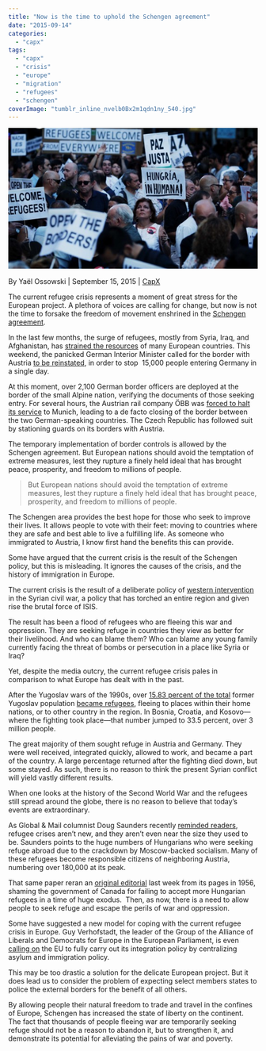 ```yaml
---
title: "Now is the time to uphold the Schengen agreement"
date: "2015-09-14"
categories: 
  - "capx"
tags: 
  - "capx"
  - "crisis"
  - "europe"
  - "migration"
  - "refugees"
  - "schengen"
coverImage: "tumblr_inline_nvelb0Bx2m1qdn1ny_540.jpg"
---
```


![image](images/tumblr_inline_nvelb0Bx2m1qdn1ny_540.jpg)

By Yaël Ossowski | September 15, 2015 | [CapX](http://www.capx.co/now-is-the-time-to-uphold-the-schengen-agreement/)

The current refugee crisis represents a moment of great stress for the European project. A plethora of voices are calling for change, but now is not the time to forsake the freedom of movement enshrined in the [Schengen agreement](https://en.wikipedia.org/wiki/Schengen_Agreement).

In the last few months, the surge of refugees, mostly from Syria, Iraq, and Afghanistan, has [strained the resources](http://news.yahoo.com/28-drown-off-greece-hungary-absorbs-record-migrant-144949444.html) of many European countries. This weekend, the panicked German Interior Minister called for the border with Austria [to be reinstated](http://news.yahoo.com/28-drown-off-greece-hungary-absorbs-record-migrant-144949444.html), in order to stop  15,000 people entering Germany in a single day.

At this moment, over 2,100 German border officers are deployed at the border of the small Alpine nation, verifying the documents of those seeking entry. For several hours, the Austrian rail company ÖBB was [forced to halt its service](http://www.thelocal.at/20150913/german-reinstates-border-controls-with-austria) to Munich, leading to a de facto closing of the border between the two German-speaking countries. The Czech Republic has followed suit by stationing guards on its borders with Austria.

The temporary implementation of border controls is allowed by the Schengen agreement. But European nations should avoid the temptation of extreme measures, lest they rupture a finely held ideal that has brought peace, prosperity, and freedom to millions of people.

> But European nations should avoid the temptation of extreme measures, lest they rupture a finely held ideal that has brought peace, prosperity, and freedom to millions of people.

The Schengen area provides the best hope for those who seek to improve their lives. It allows people to vote with their feet: moving to countries where they are safe and best able to live a fulfilling life. As someone who immigrated to Austria, I know first hand the benefits this can provide.

Some have argued that the current crisis is the result of the Schengen policy, but this is misleading. It ignores the causes of the crisis, and the history of immigration in Europe.

The current crisis is the result of a deliberate policy of [western intervention](https://journal.ijreview.com/2015/09/247426-helped-cause-refugee-crisis-europe-now-need-help-fix/) in the Syrian civil war, a policy that has torched an entire region and given rise the brutal force of ISIS.

The result has been a flood of refugees who are fleeing this war and oppression. They are seeking refuge in countries they view as better for their livelihood. And who can blame them? Who can blame any young family currently facing the threat of bombs or persecution in a place like Syria or Iraq?

Yet, despite the media outcry, the current refugee crisis pales in comparison to what Europe has dealt with in the past.

After the Yugoslav wars of the 1990s, over [15.83 percent of the total](http://www.ian.org.rs/publikacije/posleratnezajednice/book/04%20A%20brief%20retrospective%20on%20the%20problem%20of%20refugees%20in%20the%20Yugoslav%20wars%201991-99.pdf) former Yugoslav population [became refugees](http://www.nytimes.com/1992/07/24/world/yugoslav-refugee-crisis-europe-s-worst-since-40-s.html), fleeing to places within their home nations, or to other country in the region. In Bosnia, Croatia, and Kosovo—where the fighting took place—that number jumped to 33.5 percent, over 3 million people.

The great majority of them sought refuge in Austria and Germany. They were well received, integrated quickly, allowed to work, and became a part of the country. A large percentage returned after the fighting died down, but some stayed. As such, there is no reason to think the present Syrian conflict will yield vastly different results.

When one looks at the history of the Second World War and the refugees still spread around the globe, there is no reason to believe that today’s events are extraordinary.

As Global & Mail columnist Doug Saunders recently [reminded readers](http://www.theglobeandmail.com/news/world/three-mistakes-we-keep-repeating-when-it-comes-to-refugees/article26230892/), refugee crises aren’t new, and they aren’t even near the size they used to be. Saunders points to the huge numbers of Hungarians who were seeking refuge abroad due to the crackdown by Moscow-backed socialism. Many of these refugees become responsible citizens of neighboring Austria, numbering over 180,000 at its peak.

That same paper reran an [original editorial](https://i.reddit.com/r/canada/comments/3ju1fr/for_shame_globe_mail_18_december_1956/) last week from its pages in 1956, shaming the government of Canada for failing to accept more Hungarian refugees in a time of huge exodus.  Then, as now, there is a need to allow people to seek refuge and escape the perils of war and oppression.

Some have suggested a new model for coping with the current refugee crisis in Europe. Guy Verhofstadt, the leader of the Group of the Alliance of Liberals and Democrats for Europe in the European Parliament, is even [calling on](https://www.facebook.com/GuyVerhofstadt/videos/10154128953940016/) the EU to fully carry out its integration policy by centralizing asylum and immigration policy.

This may be too drastic a solution for the delicate European project. But it does lead us to consider the problem of expecting select members states to police the external borders for the benefit of all others.

By allowing people their natural freedom to trade and travel in the confines of Europe, Schengen has increased the state of liberty on the continent. The fact that thousands of people fleeing war are temporarily seeking refuge should not be a reason to abandon it, but to strengthen it, and demonstrate its potential for alleviating the pains of war and poverty.
